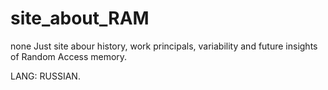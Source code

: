 # site_about_RAM
none
Just site abour history, work principals, variability and future insights of Random Access memory.

LANG: RUSSIAN.
